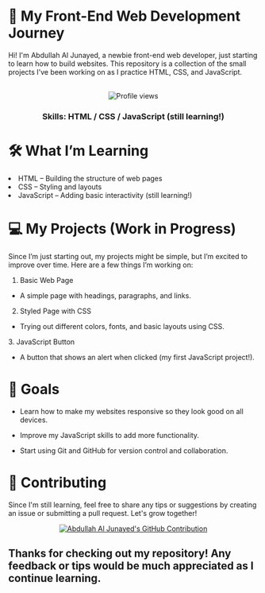 <h1>🌱 My Front-End Web Development Journey</h1>
Hi! I'm Abdullah Al Junayed, a newbie front-end web developer, just starting to learn how to build websites. This repository is a collection of the small projects I’ve been working on as I practice HTML, CSS, and JavaScript.<br>

<div align="center"><br>

![Profile views](https://komarev.com/ghpvc/?username=abdullah-al-junayed&color=red)

<h3>Skills: HTML / CSS / JavaScript (still learning!)</h3>

</div>


<h1>🛠️ What I’m Learning</h1>
<li>HTML – Building the structure of web pages</li>
<li>CSS – Styling and layouts</li>
<li>JavaScript – Adding basic interactivity (still learning!)</li>

<h1>💻 My Projects (Work in Progress)</h1>
Since I’m just starting out, my projects might be simple, but I’m excited to improve over time. Here are a few things I’m working on:

1. Basic Web Page
<ul><li>A simple page with headings, paragraphs, and links.</li></ul>

2. Styled Page with CSS
<ul><li>Trying out different colors, fonts, and basic layouts using CSS.</li></ul>
3. JavaScript Button
<ul><li>A button that shows an alert when clicked (my first JavaScript project!).</li></ul>
                                                                                        
<h1>🎯 Goals</h1>

<ul><li>Learn how to make my websites responsive so they look good on all devices.</li></ul>
<ul><li>Improve my JavaScript skills to add more functionality.</li></ul>
<ul><li>Start using Git and GitHub for version control and collaboration.</li></ul>

<h1>🤝 Contributing</h1>
Since I'm still learning, feel free to share any tips or suggestions by creating an issue or submitting a pull request. Let's grow together!

<p align="center">
  <a href="https://github.com/abdullah-al-junayed">
    <img src="https://github-profile-summary-cards.vercel.app/api/cards/profile-details?username=abdullah-al-junayed&theme=radical" alt="Abdullah Al Junayed's GitHub Contribution"/>
  </a>
</p>


<h2>Thanks for checking out my repository! Any feedback or tips would be much appreciated as I continue learning.</h2>
